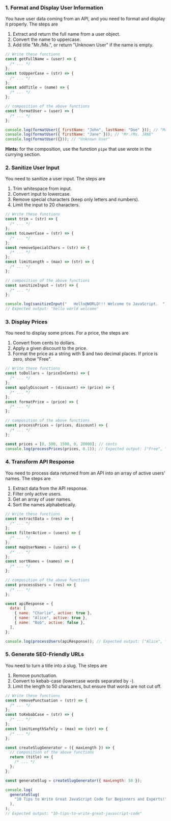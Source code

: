 ### 1. Format and Display User Information

You have user data coming from an API, and you need to format and display it properly. The steps are

1. Extract and return the full name from a user object.
2. Convert the name to uppercase.
3. Add title "Mr./Ms.", or return "Unknown User" if the name is empty.

```js
// Write these functions
const getFullName = (user) => {
  /* ... */
};
const toUpperCase = (str) => {
  /* ... */
};
const addTitle = (name) => {
  /* ... */
};

// composition of the above functions
const formatUser = (user) => {
  /* ... */
};

console.log(formatUser({ firstName: "John", lastName: "Doe" })); // "Mr./Ms. JOHN DOE"
console.log(formatUser({ firstName: "Jane" })); // "Mr./Ms. JANE"
console.log(formatUser({})); // "Unknown User"
```

**Hints:** for the composition, use the function `pipe` that use wrote in the currying section.

### 2. Sanitize User Input

You need to sanitize a user input. The steps are

1. Trim whitespace from input.
2. Convert input to lowercase.
3. Remove special characters (keep only letters and numbers).
4. Limit the input to 20 characters.

```js
// Write these functions
const trim = (str) => {
  /* ... */
};
const toLowerCase = (str) => {
  /* ... */
};
const removeSpecialChars = (str) => {
  /* ... */
};
const limitLength = (max) => (str) => {
  /* ... */
};

// composition of the above functions
const sanitizeInput = (str) => {
  /* ... */
};

console.log(sanitizeInput("   Hello@WORLD!!! Welcome to JavaScript.  "));
// Expected output: "hello world welcome"
```

### 3. Display Prices

You need to display some prices. For a price, the steps are

1. Convert from cents to dollars.
2. Apply a given discount to the price.
3. Format the price as a string with $ and two decimal places. If price is zero, show "Free".

```js
// Write these functions
const toDollars = (priceInCents) => {
  /* ... */
};
const applyDiscount = (discount) => (price) => {
  /* ... */
};
const formatPrice = (price) => {
  /* ... */
};

// composition of the above functions
const processPrices = (prices, discount) => {
  /* ... */
};

const prices = [0, 500, 1500, 0, 20000]; // cents
console.log(processPrices(prices, 0.1)); // Expected output: ["Free", "$4.50", "$13.50", "Free", "$180.00"]
```

### 4. Transform API Response

You need to process data returned from an API into an array of active users' names. The steps are

1. Extract data from the API response.
2. Filter only active users.
3. Get an array of user names.
4. Sort the names alphabetically.

```js
// Write these functions
const extractData = (res) => {
  /* ... */
};
const filterActive = (users) => {
  /* ... */
};
const mapUserNames = (users) => {
  /* ... */
};
const sortNames = (names) => {
  /* ... */
};

// composition of the above functions
const processUsers = (res) => {
  /* ... */
};

const apiResponse = {
  data: [
    { name: "Charlie", active: true },
    { name: "Alice", active: true },
    { name: "Bob", active: false },
  ],
};

console.log(processUsers(apiResponse)); // Expected output: ["Alice", "Charlie"]
```

### 5. Generate SEO-Friendly URLs

You need to turn a title into a slug. The steps are

1. Remove punctuation.
2. Convert to kebab-case (lowercase words separated by -).
3. Limit the length to 50 characters, but ensure that words are not cut off.

```js
// Write these functions
const removePunctuation = (str) => {
  /* ... */
};
const toKebabCase = (str) => {
  /* ... */
};
const limitLengthSafely = (max) => (str) => {
  /* ... */
};

const createSlugGenerator = ({ maxLength }) => {
  // composition of the above functions
  return (title) => {
    /* ... */
  };
};

const generateSlug = createSlugGenerator({ maxLength: 50 });

console.log(
  generateSlug(
    "10 Tips to Write Great JavaScript Code for Beginners and Experts!",
  ),
);
// Expected output: "10-tips-to-write-great-javascript-code"
```
